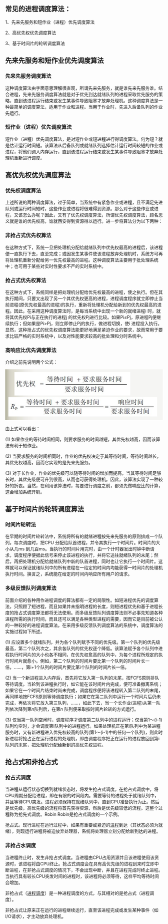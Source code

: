 ## 常见的进程调度算法：

1、先来先服务和短作业（进程）优先调度算法

2、高优先权优先调度算法

3、基于时间片的轮转调度算法

## 先来先服务和短作业优先调度算法

### 先来先服务调度算法

  这种调度算法由字面意思理解很直观，所谓先来先服务，就是谁先来先服务谁。结合进程，先来先服务调度算法就是对于优先到达就绪队列的进程采取优先服务的策略，直到该进程运行结束或发生某事件导致阻塞才放弃处理机。这种调度算法是一种最简单的调度算法，适用于作业和进程。当用于作业时，先进入后备队列的作业先运行。

### 短作业（进程）优先调度算法

  短作业（进程）优先调度算法，是对短作业或短进程进行得调度算法。何为短？就是估计运行时间短。该算法从后备队列或就绪队列选择估计运行时间较短的作业或进程，将他们调入内存运行，直到该进程运行结束或发生某事件导致阻塞才放弃处理机重新进行调度。

## 高优先权优先调度算法

### 优先权调度算法

  上述所说的两种调度算法，过于简单，当系统中有紧急作业或进程，且不满足先进队列或运行时间短时，这些作业或进程将很难得到资源。那么对于这些作业或进程，又该怎么办呢？因此，又有了优先权调度算法，所谓优先权调度算法，顾名思义就是谁的优先权高，谁就西安得到资源得以运行。进一步将算法分为以下两种：

### 非抢占式优先权算法

  在这种方式下，系统一旦把处理机分配给就绪队列中优先权最高的进程后，该进程便一直执行下去，直至完成；或因发生某事件使该进程放弃处理机时，系统方可再将处理机重新分配给另一优先权最高的进程。这种调度算法主要用于批处理系统中；也可用于某些对实时性要求不严的实时系统中。

### 抢占式优先权算法

  在这种方式下，系统同样是把处理机分配给优先权最高的进程，使之执行。但在其执行期间，只要又出现了另一个其优先权更高的进程，进程调度程序就立即停止当前进程(原优先权最高的进程)的执行，重新将处理机分配给新到的优先权最高的进程。因此，在采用这种调度算法时，是每当系统中出现一个新的就绪进程i 时，就将其优先权Pi与正在执行的进程j 的优先权Pj进行比较。如果Pi≤Pj，原进程Pj便继续执行；但如果是Pi>Pj，则立即停止Pj的执行，做进程切换，使i 进程投入执行。显然，这种抢占式的优先权调度算法能更好地满足紧迫作业的要求，故而常用于要求比较严格的实时系统中，以及对性能要求较高的批处理和分时系统中。

### 高响应比优先调度算法

  介绍之前先说明两个公式：

![](/操作系统/CPU/images/高响应比优先调度算法.png)

由上式可以看出：

(1) 如果作业的等待时间相同，则要求服务的时间越短，其优先权越高，因而该算法有利于短作业。

(2) 当要求服务的时间相同时，作业的优先权决定于其等待时间，等待时间越长，其优先权越高，因而它实现的是先来先服务。

(3) 对于长作业，作业的优先级可以随等待时间的增加而提高，当其等待时间足够长时，其优先级便可升到很高，从而也可获得处理机。因此，该算法实现了一种较好的折衷。当然，在利用该算法时，每要进行调度之前，都须先做响应比的计算，这会增加系统开销。

## 基于时间片的轮转调度算法

### 时间片轮转法

  在早期的时间片轮转法中，系统将所有的就绪进程按先来先服务的原则排成一个队列，每次调度时，把CPU 分配给队首进程，并令其执行一个时间片。时间片的大小从几ms 到几百ms。当执行的时间片用完时，由一个计时器发出时钟中断请求，调度程序便据此信号来停止该进程的执行，并将它送往就绪队列的末尾；然后，再把处理机分配给就绪队列中新的队首进程，同时也让它执行一个时间片。这样就可以保证就绪队列中的所有进程在一给定的时间内均能获得一时间片的处理机执行时间。换言之，系统能在给定的时间内响应所有用户的请求。

### 多级反馈队列调度算法

  前面介绍的各种用作进程调度的算法都有一定的局限性。如短进程优先的调度算法，只照顾了短进程，而且如果并未指明进程的长度，则短进程优先和基于进程长度的抢占式调度算法都将无法使用。而多级反馈队列调度算法则不必事先知道各种进程所需的执行时间，而且还可以满足各种类型进程的需要，因而它是目前被公认的一种较好的进程调度算法。在采用多级反馈队列调度算法的系统中，调度算法的实施过程如下所述。

(1) 应设置多个就绪队列，并为各个队列赋予不同的优先级。第一个队列的优先级最高，第二个队列次之，其余各队列的优先权逐个降低。该算法赋予各个队列中进程执行时间片的大小也各不相同，在优先权愈高的队列中，为每个进程所规定的执行时间片就愈小。例如，第二个队列的时间片要比第一个队列的时间片长一倍，……，第i+1个队列的时间片要比第i个队列的时间片长一倍。

(2) 当一个新进程进入内存后，首先将它放入第一队列的末尾，按FCFS原则排队等待调度。当轮到该进程执行时，如它能在该时间片内完成，便可准备撤离系统；如果它在一个时间片结束时尚未完成，调度程序便将该进程转入第二队列的末尾，再同样地按FCFS原则等待调度执行；如果它在第二队列中运行一个时间片后仍未完成，再依次将它放入第三队列，……，如此下去，当一个长作业(进程)从第一队列依次降到第*n*队列后，在第*n* 队列便采取按时间片轮转的方式运行。

(3) 仅当第一队列空闲时，调度程序才调度第二队列中的进程运行；仅当第1～(i-1)队列均空时，才会调度第i队列中的进程运行。如果处理机正在第i队列中为某进程服务时，又有新进程进入优先权较高的队列(第1～(i-1)中的任何一个队列)，则此时新进程将抢占正在运行进程的处理机，即由调度程序把正在运行的进程放回到第i队列的末尾，把处理机分配给新到的高优先权进程。

## 抢占式和非抢占式

### 抢占式调度

当进程从运行状态切换到就绪状态时，将发生抢占式调度。在抢占式调度中，将CPU周期分配给进程，即在有限的时间段内。需要等待的进程处于就绪队列中，并且等待CPU突发。进程必须保持在就绪队列中，直到CPU准备执行为止。然后是优先级，高优先级的流程将首先获得资源，然后是优先级较低的流程。这整个过程称为抢先式调度。Robin Robin是抢占式调度的一个示例。

抢占式。现行进程在运行过程中，如果有重要或紧迫的[进程](https://baike.baidu.com/item/进程/382503)到达（其状态必须为就绪），则现运行进程将被迫放弃处理器，系统将处理器立刻分配给新到达的进程。

### 非抢占水调度

当进程终止时，发生非抢占式调度。当进程由CPU占用资源并且该进程使用该资源时，该进程将由CPU终止。抢占式调度会在具有高优先级的进程到来时立即中断进程，在非抢占式调度的情况下，不会出现中断，并且在进程完成时终止进程。当执行具有较长CPU突发时间的进程时，该进程将必须等待，这样平均等待时间会增加。

非抢占式（[进程调度](https://baike.baidu.com/item/进程调度/10702294)）是一种进程调度的方式，与其相对的是抢占式（进程调度）。

非抢占式让原来正在运行的进程继续运行，直至该进程完成或发生某种事件（如I/O请求），才主动放弃处理机。
